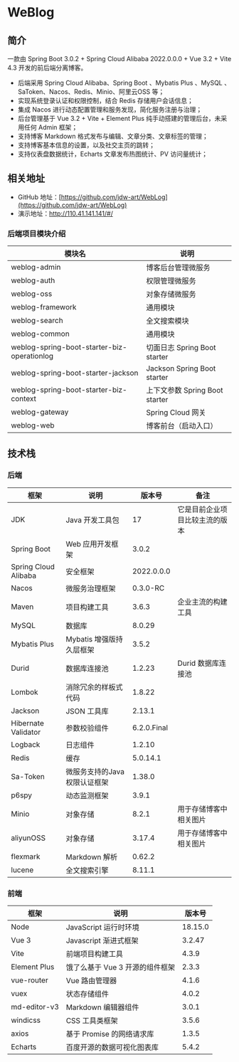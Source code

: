 # WeBlog

## 简介

一款由 Spring Boot 3.0.2 + Spring Cloud Alibaba 2022.0.0.0 + Vue 3.2 + Vite 4.3 开发的前后端分离博客。


- 后端采用 Spring Cloud Alibaba、Spring Boot 、Mybatis Plus 、MySQL 、SaToken、Nacos、Redis、Minio、阿里云OSS 等；
- 实现系统登录认证和权限控制，结合 Redis 存储用户会话信息；
- 集成 Nacos 进行动态配置管理和服务发现，简化服务注册与治理；
- 后台管理基于 Vue 3.2 + Vite + Element Plus 纯手动搭建的管理后台，未采用任何 Admin 框架；
- 支持博客 Markdown 格式发布与编辑、文章分类、文章标签的管理；
- 支持博客基本信息的设置，以及社交主页的跳转；
- 支持仪表盘数据统计，Echarts 文章发布热图统计、PV 访问量统计；

## 相关地址

- GitHub 地址：[https://github.com/jdw-art/WebLog](https://github.com/jdw-art/WebLog)
- 演示地址：http://110.41.141.141/#/

### 后端项目模块介绍

| 模块名                                         | 说明                          |
|---------------------------------------------|-----------------------------|
| weblog-admin                                | 博客后台管理微服务                   |
| weblog-auth                                 | 权限管理微服务                     |
| weblog-oss                                  | 对象存储微服务                     |
| weblog-framework                            | 通用模块                        |
| weblog-search                               | 全文搜索模块                      |
| weblog-common                               | 通用模块                        |
| weblog-spring-boot-starter-biz-operationlog | 切面日志 Spring Boot starter    |
| weblog-spring-boot-starter-jackson          | Jackson Spring Boot starter |
| weblog-spring-boot-starter-biz-context      | 上下文参数 Spring Boot starter   |
| weblog-gateway                              | Spring Cloud 网关             |
| weblog-web                                  | 博客前台（启动入口）                  |

## 技术栈


### 后端

| 框架                   | 说明               | 版本号         | 备注                  |
|----------------------|------------------|-------------|---------------------|
| JDK                  | Java 开发工具包       | 17          | 它是目前企业项目比较主流的版本     |
| Spring Boot          | Web 应用开发框架       | 3.0.2       |                     |
| Spring Cloud Alibaba | 安全框架             | 2022.0.0.0       |                     |
| Nacos                | 微服务治理框架          | 0.3.0-RC       |                     |
| Maven                | 项目构建工具           | 3.6.3       | 企业主流的构建工具           |
| MySQL                | 数据库              | 8.0.29           |                     |
| Mybatis Plus         | Mybatis 增强版持久层框架 | 3.5.2       |                     |
| Durid                | 数据库连接池           | 1.2.23       | Durid 数据库连接池 |
| Lombok               | 消除冗余的样板式代码       | 1.8.22      |                     |
| Jackson              | JSON 工具库         | 2.13.1      |                     |
| Hibernate Validator  | 参数校验组件           | 6.2.0.Final |                     |
| Logback              | 日志组件             | 1.2.10      |                     |
| Redis                | 缓存               | 5.0.14.1        |                     |
| Sa-Token             | 微服务支持的Java权限认证框架 | 1.38.0        |                     |
| p6spy                | 动态监测框架           | 3.9.1       |                     |
| Minio                | 对象存储             | 8.2.1       | 用于存储博客中相关图片         |
| aliyunOSS            | 对象存储             | 3.17.4       | 用于存储博客中相关图片         |
| flexmark             | Markdown 解析      | 0.62.2      |                     |
| lucene               | 全文搜索引擎           | 8.11.1      |                     |

### 前端

| 框架         | 说明                            | 版本号  |
| ------------ | ------------------------------- | ------- |
| Node         | JavaScript 运行时环境           | 18.15.0 |
| Vue 3        | Javascript 渐进式框架           | 3.2.47  |
| Vite         | 前端项目构建工具                | 4.3.9   |
| Element Plus | 饿了么基于 Vue 3 开源的组件框架 | 2.3.3   |
| vue-router   | Vue 路由管理器                  | 4.1.6   |
| vuex         | 状态存储组件                    | 4.0.2   |
| md-editor-v3 | Markdown 编辑器组件             | 3.0.1   |
| windicss     | CSS 工具类框架                  | 3.5.6   |
| axios        | 基于 Promise 的网络请求库       | 1.3.5   |
| Echarts      | 百度开源的数据可视化图表库      | 5.4.2   |

